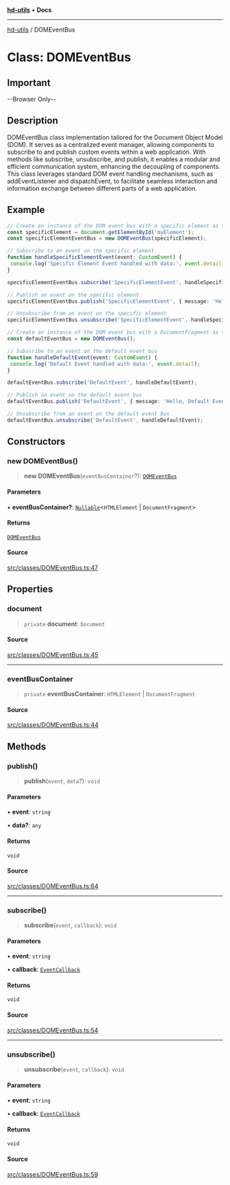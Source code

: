 [**hd-utils**](../README.md) • **Docs**

***

[hd-utils](../globals.md) / DOMEventBus

# Class: DOMEventBus

## Important

--Browser Only--

## Description

DOMEventBus class implementation tailored for the Document Object Model (DOM). It serves as a centralized event manager, allowing components to subscribe to and publish custom events within a web application. With methods like subscribe, unsubscribe, and publish, it enables a modular and efficient communication system, enhancing the decoupling of components. This class leverages standard DOM event handling mechanisms, such as addEventListener and dispatchEvent, to facilitate seamless interaction and information exchange between different parts of a web application.

## Example

```ts
// Create an instance of the DOM event bus with a specific element as the eventBusContainer
const specificElement = document.getElementById('myElement');
const specificElementEventBus = new DOMEventBus(specificElement);

// Subscribe to an event on the specific element
function handleSpecificElementEvent(event: CustomEvent) {
 console.log('Specific Element Event handled with data:', event.detail);
}

specificElementEventBus.subscribe('SpecificElementEvent', handleSpecificElementEvent);

// Publish an event on the specific element
specificElementEventBus.publish('SpecificElementEvent', { message: 'Hello, Specific Element Event!' });

// Unsubscribe from an event on the specific element
specificElementEventBus.unsubscribe('SpecificElementEvent', handleSpecificElementEvent);

// Create an instance of the DOM event bus with a DocumentFragment as the eventBusContainer
const defaultEventBus = new DOMEventBus();

// Subscribe to an event on the default event bus
function handleDefaultEvent(event: CustomEvent) {
 console.log('Default Event handled with data:', event.detail);
}

defaultEventBus.subscribe('DefaultEvent', handleDefaultEvent);

// Publish an event on the default event bus
defaultEventBus.publish('DefaultEvent', { message: 'Hello, Default Event!' });

// Unsubscribe from an event on the default event bus
defaultEventBus.unsubscribe('DefaultEvent', handleDefaultEvent);
```

## Constructors

### new DOMEventBus()

> **new DOMEventBus**(`eventBusContainer`?): [`DOMEventBus`](DOMEventBus.md)

#### Parameters

• **eventBusContainer?**: [`Nullable`](../type-aliases/Nullable.md)\<`HTMLElement` \| `DocumentFragment`\>

#### Returns

[`DOMEventBus`](DOMEventBus.md)

#### Source

[src/classes/DOMEventBus.ts:47](https://github.com/AhmadHddad/h-utils/blob/5c76ff5de068cee019fc632d9da2e395721bb48f/src/classes/DOMEventBus.ts#L47)

## Properties

### document

> `private` **document**: `Document`

#### Source

[src/classes/DOMEventBus.ts:45](https://github.com/AhmadHddad/h-utils/blob/5c76ff5de068cee019fc632d9da2e395721bb48f/src/classes/DOMEventBus.ts#L45)

***

### eventBusContainer

> `private` **eventBusContainer**: `HTMLElement` \| `DocumentFragment`

#### Source

[src/classes/DOMEventBus.ts:44](https://github.com/AhmadHddad/h-utils/blob/5c76ff5de068cee019fc632d9da2e395721bb48f/src/classes/DOMEventBus.ts#L44)

## Methods

### publish()

> **publish**(`event`, `data`?): `void`

#### Parameters

• **event**: `string`

• **data?**: `any`

#### Returns

`void`

#### Source

[src/classes/DOMEventBus.ts:64](https://github.com/AhmadHddad/h-utils/blob/5c76ff5de068cee019fc632d9da2e395721bb48f/src/classes/DOMEventBus.ts#L64)

***

### subscribe()

> **subscribe**(`event`, `callback`): `void`

#### Parameters

• **event**: `string`

• **callback**: [`EventCallback`](../type-aliases/EventCallback.md)

#### Returns

`void`

#### Source

[src/classes/DOMEventBus.ts:54](https://github.com/AhmadHddad/h-utils/blob/5c76ff5de068cee019fc632d9da2e395721bb48f/src/classes/DOMEventBus.ts#L54)

***

### unsubscribe()

> **unsubscribe**(`event`, `callback`): `void`

#### Parameters

• **event**: `string`

• **callback**: [`EventCallback`](../type-aliases/EventCallback.md)

#### Returns

`void`

#### Source

[src/classes/DOMEventBus.ts:59](https://github.com/AhmadHddad/h-utils/blob/5c76ff5de068cee019fc632d9da2e395721bb48f/src/classes/DOMEventBus.ts#L59)
